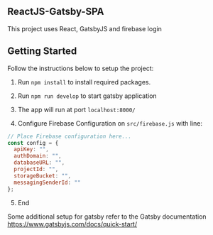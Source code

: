 ## ReactJS-Gatsby-SPA

This project uses React, GatsbyJS and firebase login

## Getting Started

Follow the instructions below to setup the project:

1. Run `npm install` to install required packages.

2. Run `npm run develop` to start gatsby application

3. The app will run at port `localhost:8000/`

4. Configure Firebase Configuration on `src/firebase.js` with line:

```js
// Place Firebase configuration here...
const config = {
  apiKey: "",
  authDomain: "",
  databaseURL: "",
  projectId: "",
  storageBucket: "",
  messagingSenderId: ""
};

```

5. End


Some additional setup for gatsby refer to the Gatsby documentation https://www.gatsbyjs.com/docs/quick-start/